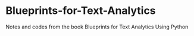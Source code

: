 # Blueprints-for-Text-Analytics
Notes and codes from the book Blueprints for Text Analytics Using Python
